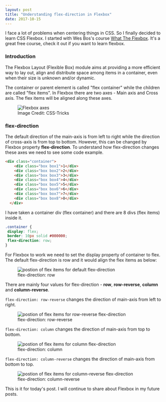 ```yaml
---
layout: post
title: "Understanding flex-direction in Flexbox"
date: 2017-10-15
---
```

I face a lot of problems when centering things in CSS. So I finally decided to learn CSS Flexbox. I started with Wes Bos's course <a href="https://flexbox.io/" target="_blank">What The Flexbox</a>. It's a great free course, check it out if you want to learn flexbox.

### Introduction

The Flexbox Layout (Flexible Box) module aims at providing a more efficient way to lay out, align and distribute space among items in a container, even when their size is unknown and/or dynamic.

The container or parent element is called "flex container" while the children are called "flex items". In Flexbox there are two axes - Main axis and Cross axis. The flex items will be aligned along these axes.

<figure>
	<img src="{{ '/assets/img/posts/flexbox-axes.png' | prepend: site.baseurl }}" alt="Flexbox axes"> 
	<figcaption>Image Credit: CSS-Tricks</figcaption>
</figure>

### flex-direction

The default direction of the main-axis is from left to right while the direction of cross-axis is from top to bottom. However, this can be changed by Flexbox property **flex-direction**. To understand how flex-direction changes these axes we need to see some code example.

```html
<div class="container">
    <div class="box box1">1</div>
    <div class="box box2">2</div>
    <div class="box box3">3</div>
    <div class="box box4">4</div>
    <div class="box box5">5</div>
    <div class="box box6">6</div>
    <div class="box box7">7</div>
    <div class="box box8">8</div>
  </div>
```

I have taken a container div (flex container) and there are 8 divs (flex items) inside it.

```css
.container {
 display: flex;
 border: 10px solid #000000;
 flex-direction: row;
}
```

For Flexbox to work we need to set the display property of container to flex. The default flex-direction is row and it would align the flex items as below:

<figure>
	<img src="{{ '/assets/img/posts/flex-direction-row.png' | prepend: site.baseurl }}" alt="postion of flex items for default flex-direction"> 
	<figcaption>flex-direction: row</figcaption>
</figure>


There are mainly four values for flex-direction - **row**, **row-reverse**, **column** and **column-reverse**.

`flex-direction: row-reverse` changes the direction of main-axis from left to right.

<figure>
	<img src="{{ '/assets/img/posts/flex-direction-row-reverse.png' | prepend: site.baseurl }}" alt="postion of flex items for row-reverse flex-direction"> 
	<figcaption>flex-direction: row-reverse</figcaption>
</figure>

`flex-direction: column` changes the direction of main-axis from top to bottom.

<figure>
	<img src="{{ '/assets/img/posts/flex-direction-column.png' | prepend: site.baseurl }}" alt="postion of flex items for column flex-direction"> 
	<figcaption>flex-direction: column</figcaption>
</figure>

`flex-direction: column-reverse` changes the direction of main-axis from bottom to top.

<figure>
	<img src="{{ '/assets/img/posts/flex-direction-column-reverse.png' | prepend: site.baseurl }}" alt="postion of flex items for column-reverse flex-direction"> 
	<figcaption>flex-direction: column-reverse</figcaption>
</figure>

This is it for today's post. I will continue to share about Flexbox in my future posts.